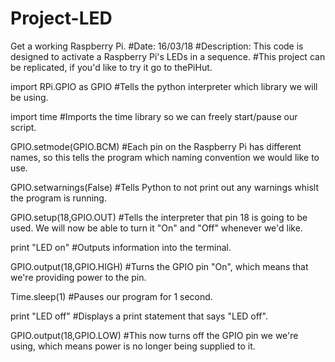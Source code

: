 # Project-LED
Get a working Raspberry Pi. 
#Date: 16/03/18
#Description: This code is designed to activate a Raspberry Pi's LEDs in a sequence.
#This project can be replicated, if you'd like to try it go to thePiHut. 

import RPi.GPIO as GPIO  #Tells the python interpreter which library we will be using.

import time  #Imports the time library so we can freely start/pause our script.

GPIO.setmode(GPIO.BCM)  #Each pin on the Raspberry Pi has different names, so this tells the program which naming convention we would like to use.

GPIO.setwarnings(False) #Tells Python to not print out any warnings whislt the program is running.

GPIO.setup(18,GPIO.OUT) #Tells the interpreter that pin 18 is going to be used. We will now be able to turn it "On" and "Off" whenever we'd like.

print "LED on" #Outputs information into the terminal.

GPIO.output(18,GPIO.HIGH) #Turns the GPIO pin "On", which means that we're providing power to the pin.

Time.sleep(1) #Pauses our program for 1 second.

print "LED off" #Displays a print statement that says "LED off".

GPIO.output(18,GPIO.LOW)  #This now turns off the GPIO pin we we're using, which means power is no longer being supplied to it. 
